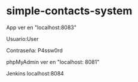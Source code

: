 # simple-contacts-system 

App ver en "localhost:8083"

Usuario:User

Contraseña: P4ssw0rd

phpMyAdmin ver en "localhost: 8081"


Jenkins localhost:8084



